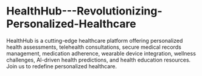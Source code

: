 # HealthHub---Revolutionizing-Personalized-Healthcare
HealthHub is a cutting-edge healthcare platform offering personalized health assessments, telehealth consultations, secure medical records management, medication adherence, wearable device integration, wellness challenges, AI-driven health predictions, and health education resources. Join us to redefine personalized healthcare.
